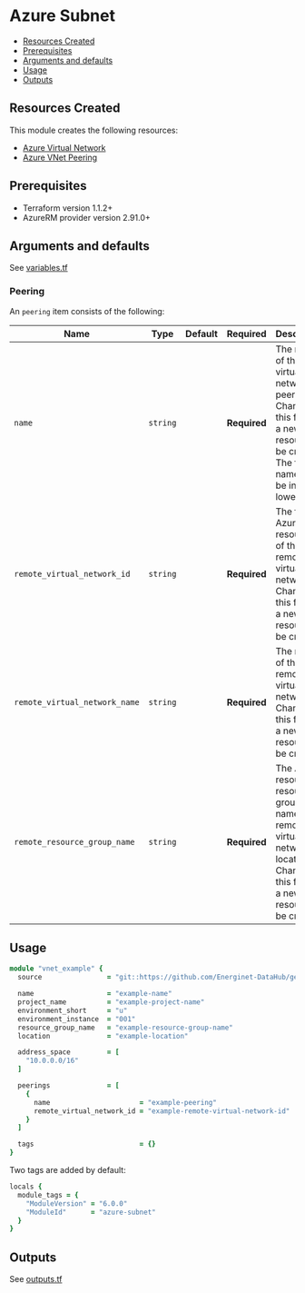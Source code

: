 # Azure Subnet

- [Resources Created](#resources-created)
- [Prerequisites](#prerequisites)
- [Arguments and defaults](#arguments-and-defaults)
- [Usage](#usage)
- [Outputs](#outputs)

## Resources Created

This module creates the following resources:

- [Azure Virtual Network](https://registry.terraform.io/providers/hashicorp/azurerm/latest/docs/resources/virtual_network)
- [Azure VNet Peering](https://registry.terraform.io/providers/hashicorp/azurerm/latest/docs/resources/virtual_network_peering)

## Prerequisites

- Terraform version 1.1.2+
- AzureRM provider version 2.91.0+

## Arguments and defaults

See [variables.tf](./variables.tf)

### Peering

An `peering` item consists of the following:

| Name | Type | Default | Required | Description |
|-|-|-|-|-|
| `name` | `string` | | **Required** | The name of the virtual network peering. Changing this forces a new resource to be created. The final name will be in lowercase |
| `remote_virtual_network_id` | `string` | | **Required** | The full Azure resource ID of the remote virtual network. Changing this forces a new resource to be created. |
| `remote_virtual_network_name` | `string` | | **Required** | The name of the remote virtual network. Changing this forces a new resource to be created. |
| `remote_resource_group_name` | `string` | | **Required** | The Azure resource resource group name of the remote virtual networks location. Changing this forces a new resource to be created. |

## Usage

```ruby
module "vnet_example" {
  source                = "git::https://github.com/Energinet-DataHub/geh-terraform-modules.git//azure/vnet?ref=6.0.0"

  name                  = "example-name"
  project_name          = "example-project-name"
  environment_short     = "u"
  environment_instance  = "001"
  resource_group_name   = "example-resource-group-name"
  location              = "example-location"

  address_space         = [
    "10.0.0.0/16"
  ]

  peerings              = [
    {
      name                      = "example-peering"
      remote_virtual_network_id = "example-remote-virtual-network-id"
    }
  ]

  tags                          = {}
}
```

Two tags are added by default:

```ruby
locals {
  module_tags = {
    "ModuleVersion" = "6.0.0"
    "ModuleId"      = "azure-subnet"
  }
}
```

## Outputs

See [outputs.tf](./outputs.tf)
